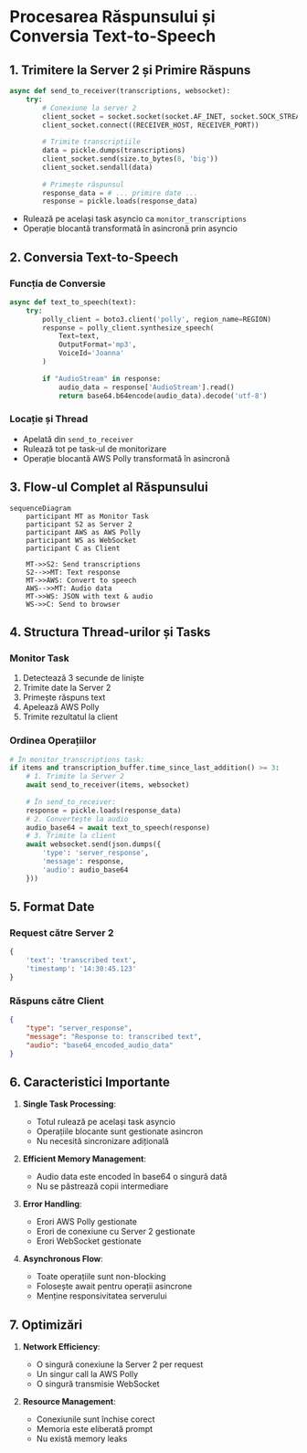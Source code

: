 # Procesarea Răspunsului și Conversia Text-to-Speech

## 1. Trimitere la Server 2 și Primire Răspuns

```python
async def send_to_receiver(transcriptions, websocket):
    try:
        # Conexiune la server 2
        client_socket = socket.socket(socket.AF_INET, socket.SOCK_STREAM)
        client_socket.connect((RECEIVER_HOST, RECEIVER_PORT))
        
        # Trimite transcripțiile
        data = pickle.dumps(transcriptions)
        client_socket.send(size.to_bytes(8, 'big'))
        client_socket.sendall(data)
        
        # Primește răspunsul
        response_data = # ... primire date ...
        response = pickle.loads(response_data)
```
- Rulează pe același task asyncio ca `monitor_transcriptions`
- Operație blocantă transformată în asincronă prin asyncio

## 2. Conversia Text-to-Speech

### Funcția de Conversie
```python
async def text_to_speech(text):
    try:
        polly_client = boto3.client('polly', region_name=REGION)
        response = polly_client.synthesize_speech(
            Text=text,
            OutputFormat='mp3',
            VoiceId='Joanna'
        )
        
        if "AudioStream" in response:
            audio_data = response['AudioStream'].read()
            return base64.b64encode(audio_data).decode('utf-8')
```

### Locație și Thread
- Apelată din `send_to_receiver`
- Rulează tot pe task-ul de monitorizare
- Operație blocantă AWS Polly transformată în asincronă

## 3. Flow-ul Complet al Răspunsului

```mermaid
sequenceDiagram
    participant MT as Monitor Task
    participant S2 as Server 2
    participant AWS as AWS Polly
    participant WS as WebSocket
    participant C as Client

    MT->>S2: Send transcriptions
    S2-->>MT: Text response
    MT->>AWS: Convert to speech
    AWS-->>MT: Audio data
    MT->>WS: JSON with text & audio
    WS->>C: Send to browser
```

## 4. Structura Thread-urilor și Tasks

### Monitor Task
1. Detectează 3 secunde de liniște
2. Trimite date la Server 2
3. Primește răspuns text
4. Apelează AWS Polly
5. Trimite rezultatul la client

### Ordinea Operațiilor
```python
# În monitor_transcriptions task:
if items and transcription_buffer.time_since_last_addition() >= 3:
    # 1. Trimite la Server 2
    await send_to_receiver(items, websocket)
    
    # În send_to_receiver:
    response = pickle.loads(response_data)
    # 2. Convertește la audio
    audio_base64 = await text_to_speech(response)
    # 3. Trimite la client
    await websocket.send(json.dumps({
        'type': 'server_response',
        'message': response,
        'audio': audio_base64
    }))
```

## 5. Format Date

### Request către Server 2
```python
{
    'text': 'transcribed text',
    'timestamp': '14:30:45.123'
}
```

### Răspuns către Client
```json
{
    "type": "server_response",
    "message": "Response to: transcribed text",
    "audio": "base64_encoded_audio_data"
}
```

## 6. Caracteristici Importante

1. **Single Task Processing**:
   - Totul rulează pe același task asyncio
   - Operațiile blocante sunt gestionate asincron
   - Nu necesită sincronizare adițională

2. **Efficient Memory Management**:
   - Audio data este encoded în base64 o singură dată
   - Nu se păstrează copii intermediare

3. **Error Handling**:
   - Erori AWS Polly gestionate
   - Erori de conexiune cu Server 2 gestionate
   - Erori WebSocket gestionate

4. **Asynchronous Flow**:
   - Toate operațiile sunt non-blocking
   - Folosește await pentru operații asincrone
   - Menține responsivitatea serverului

## 7. Optimizări

1. **Network Efficiency**:
   - O singură conexiune la Server 2 per request
   - Un singur call la AWS Polly
   - O singură transmisie WebSocket

2. **Resource Management**:
   - Conexiunile sunt închise corect
   - Memoria este eliberată prompt
   - Nu există memory leaks